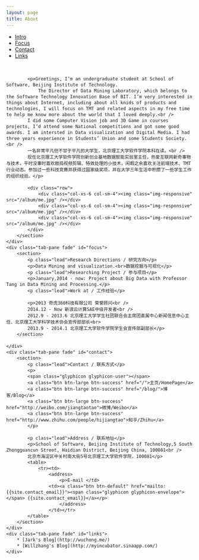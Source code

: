 ```yaml
---
layout: page
title: About
---
```


<ul class="nav nav-tabs" id="about-info">
    <li class="active"><a href="#intro" data-toggle="tab">Intro</a></li>
    <li><a href="#focus" data-toggle="tab">Focus</a></li>
    <li><a href="#contact" data-toggle="tab">Contact</a></li>
    <li><a href="#links" data-toggle="tab">Links</a></li>
</ul>
<br/>

<div class="tab-content">
    <div class="tab-pane fade in active" id="intro">
        <section>

            <p>Greetings, I’m an undergraduate student at School of Software, Beijing Institute of Technology.
                The Director of Data Mining Laboratory, which belongs to the Software Technology Innovation Base of BIT. I’m very interested in things about Internet, including about all knids of products and technologies, I will focus on TMT and related aspects in my free time to help me know more about the world that I loved deeply.<br />
            I did some Computer Vision job and 3D Game in courses projects, I’d attend some National competitions and got some good awards. I am intersted in Data visualization and Digital Media. I had three years experience in Students’ Union and some Students Society.<br />
            一名非常平凡但不甘于平凡的大学生，北京理工大学软件学院本科在读。<br />
            现任北京理工大学软件学院创新创业基地数据智能实验室主任，热爱互联网新奇事物与技术，平时没事时喜欢鼓捣视频剪辑、特效处理的小技术，闲暇之余喜欢关注前端技术、TMT行业动态。参加过一些科技竞赛并获得过国家级奖项，并在大学三年生活中积攒了一些学生工作的组织经验。</p>

            <div class="row">
                <div class="col-xs-6 col-sm-4"><img class="img-responsive" src="/album/me.jpg" /></div>
                <div class="col-xs-6 col-sm-4"><img class="img-responsive" src="/album/me.jpg" /></div>
				<div class="col-xs-6 col-sm-4"><img class="img-responsive" src="/album/me.jpg" /></div>
            </div>
        </section>
    </div>
    <div class="tab-pane fade" id="focus">
        <section>
            <p class="lead">Research Directions / 研究方向</p>
            <p>Data Mining and visualization.<br>数据挖掘与可视化</p>
            <p class="lead">Researching Project / 参与项目</p>
            <p>January,2014 - now: Project about Big Data with Professor Tang in Data Mining and Processing.</p>
            <p class="lead">Work at / 工作经验</p>

            <p>2013 奇虎360科技有限公司 荣誉顾问<br />
            2014.12 - Now 新浪云计算SAE中级开发者<br />
            2012.9 - 2013.6 北京理工大学学生社团联合会主席团直属中心新闻信息中心主任、北京理工大学科学技术协会宣传部部长<br>
            2013.9 - 2014.1 北京理工大学软件学院学生会宣传部副部长</p>
        </section>
        
    </div>
    <div class="tab-pane fade" id="contact">
        <section>
            <p class="lead">Contact / 联系方式</p>
            <p>
            <span class="glyphicon glyphicon-user"></span> 
            <a class="btn btn-large btn-success" href="/">主页/HomePage</a>
            <a class="btn btn-large btn-success" href="/blog/">博客/Blog</a>
            <a class="btn btn-large btn-success" href="http://weibo.com/jiangtaotao">微博/Weibo</a>
            <a class="btn btn-large btn-success" href="http://www.zhihu.com/people/hijiangtao">知乎/Zhihu</a>
            </p>
            
            <p class="lead">Address / 联系地址</p>
            <p>School of Software, Beijing Institute of Technology,5 South Zhongguancun Street, Haidian District, Beijing China, 100081<br />
            北京市海淀区中关村南大街5号北京理工大学软件学院，100081</p>
            <table>
                <tr><td>
                    <address>
                        <p>E-mail </td>
                    <td><a class="btn btn-default" href="mailto:{{site.contact_email}}"><span class="glyphicon glyphicon-envelope"></span> {{site.contact_email}}</a></p>
                        </address>
                    </td></tr>
            </table>
        </section>
    </div>
    <div class="tab-pane fade" id="links">
        * [Jark's Blog](http://wuchong.me/)
        * [Willzhang's Blog](http://myincubator.sinaapp.com/)
    </div>
</div>
<script>
    $(function () {
        $('#about-info a:first').tab('show')
    })
</script>
